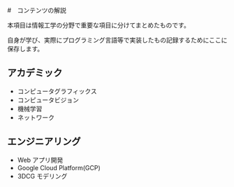 #　コンテンツの解説

本項目は情報工学の分野で重要な項目に分けてまとめたものです。

自身が学び、実際にプログラミング言語等で実装したもの記録するためにここに保存します。

## アカデミック

- コンピュータグラフィックス
- コンピュータビジョン
- 機械学習
- ネットワーク

## エンジニアリング

- Web アプリ開発
- Google Cloud Platform(GCP)
- 3DCG モデリング
